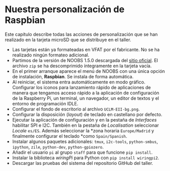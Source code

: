 [//]: # (-*- markdown -*-)
# Nuestra personalización de Raspbian

Este capítulo describe todas las acciones de personalización que se
han realizado en la tarjeta microSD que se distribuye en el taller.

* Las tarjetas están ya formateadas en VFAT por el fabricante. No
  se ha realizado ningún formateo adicional.
* Partimos de la versión de NOOBS 1.5.0 descargada del
  [sitio oficial](https://www.raspberrypi.org/downloads/noobs/).
  El archivo `zip` se ha descomprimido íntegramente en la
  tarjeta vacía.
* En el primer arranque aparece el menú de NOOBS con una única
  opción de instalación, **Raspbian**. Se instala de forma automática.
* Al reiniciar, el sistema entra automáticamente en modo
  gráfico. Configurar los iconos para lanzamiento rápido de
  aplicaciones de manera que tengamos acceso rápido a la aplicación de
  configuración de la Raspberry Pi, un terminal, un navegador, un
  editor de textos y el entorno de programación IDLE.
* Configurar el fondo de escritorio al archivo `UCLM-EII-bg.png`.
* Configurar la disposición (*layout*) de teclado en
  castellano por defecto.
* Ejecutar la aplicación de configuración y en la pestaña de
  *Interfaces* habilitar SPI e I2C.  También en la pestaña de
  *Localisation* seleccionar *Locale* `es/ES`.  Además seleccionar la
  *zona horaria `Europe/Madrid` y finalmente configurar el teclado
  *como `Spain/Spanish`.
* Instalar algunos paquetes adicionales: `tmux`, `i2c-tools`,
  `python-smbus`, `ipython`, `zile`, `python-dev`, `python-gpiozero`.
* Añadir el usuario `pi` al grupo `staff` para que funcione `pip install`.
* Instalar la biblioteca *wiringPi* para Python con `pip install wiringpi2`.
* Descargar las pruebas del sistema del repositorio GitHub del taller.
